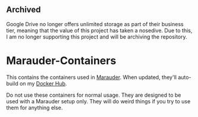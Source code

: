 ## Archived

Google Drive no longer offers unlimited storage as part of their business tier, meaning that the value of this project has taken a nosedive. Due to this, I am no longer supporting this project and will be archiving the repository.

# Marauder-Containers
This contains the containers used in [Marauder](https://github.com/Makeshift/Marauder). When updated, they'll auto-build on my [Docker Hub](https://hub.docker.com/u/makeshift27015).

Do not use these containers for normal usage. They are designed to be used with a Marauder setup only. They will do weird things if you try to use them for anything else.
